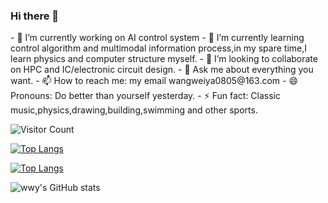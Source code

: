 ### Hi there 👋

<!--
**wwy2020211/wwy2020211** is a ✨ _special_ ✨ repository because its `README.md` (this file) appears on your GitHub profile.

Here are some ideas to get you started:

- 🔭 I’m currently working on ...
- 🌱 I’m currently learning ...
- 👯 I’m looking to collaborate on ...
- 🤔 I’m looking for help with ...
- 💬 Ask me about ...
- 📫 How to reach me: ...
- 😄 Pronouns: ...
- ⚡ Fun fact: ...
-->
</div>
- 🔭 I’m currently working on AI control system
</div>
- 🌱 I’m currently learning control algorithm and multimodal information process,in my spare time,I learn physics and computer structure myself.
</div>
- 👯 I’m looking to collaborate on HPC and IC/electronic circuit design.
</div>
- 💬 Ask me about everything you want.
</div> 
- 📫 How to reach me: my email wangweiya0805@163.com
</div> 
- 😄 Pronouns: Do better than yourself yesterday.
</div>
- ⚡ Fun fact: Classic music,physics,drawing,building,swimming and other sports.
</div>

![Visitor Count](https://profile-counter.glitch.me/wwy2020211/count.svg)

[![Top Langs](https://github-readme-stats.vercel.app/api/top-langs/?username=wwy2020211)](https://github.com/wwy2020211/github-readme-stats)

[![Top Langs](https://github-readme-stats.vercel.app/api/top-langs/?username=wwy2020211&layout=compact)](https://github.com/wwy2020211/github-readme-stats)

![wwy's GitHub stats](https://github-readme-stats.vercel.app/api?username=wwy2020211&show_icons=true&theme=tokyonight)
